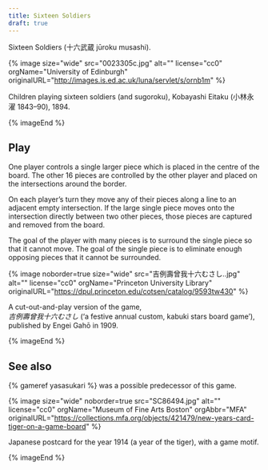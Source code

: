 ```yaml
---
title: Sixteen Soldiers
draft: true
---
```


Sixteen Soldiers (<span lang="ja">十六武蔵</span> <span lang="ja-Latn">jūroku musashi</span>).

{% image 
    size="wide"
    src="0023305c.jpg"
    alt=""
    license="cc0"
    orgName="University of Edinburgh"
    originalURL="http://images.is.ed.ac.uk/luna/servlet/s/ornb1m"
    %}

Children playing sixteen soldiers (and <span lang="ja-Latn">sugoroku</span>), <span lang="ja-Latn"
class="noun">Kobayashi Eitaku</span> (<span lang="ja">小林永濯</span> 1843–90), 1894.

{% imageEnd %}

## Play

One player controls a single larger piece which is placed in the centre of the
board. The other 16 pieces are controlled by the other player and placed on the
intersections around the border.

On each player’s turn they move any of their pieces along a line to an adjacent
empty intersection. If the large single piece moves onto the intersection
directly between two other pieces, those pieces are captured and removed from
the board.

The goal of the player with many pieces is to surround the single piece so that
it cannot move. The goal of the single piece is to eliminate enough opposing
pieces that it cannot be surrounded.

{% image 
    noborder=true
    size="wide"
    src="吉例壽曾我十六むさし..jpg"
    alt=""
    license="cc0"
    orgName="Princeton University Library"
    originalURL="https://dpul.princeton.edu/cotsen/catalog/9593tw430"
    %}

A cut-out-and-play version of the game,<br/>
<cite lang="ja">吉例壽曾我十六むさし</cite> (‘a festive annual custom, kabuki
stars board game’), published by <span lang="ja-Latn" class="noun">Engei
Gahō</span> in 1909.

{% imageEnd %}


## See also

{% gameref yasasukari %} was a possible predecessor of this game.

{% image 
    size="wide"
    noborder=true
    src="SC86494.jpg"
    alt=""
    license="cc0"
    orgName="Museum of Fine Arts Boston"
    orgAbbr="MFA"
    originalURL="https://collections.mfa.org/objects/421479/new-years-card-tiger-on-a-game-board"
    %}

Japanese postcard for the year 1914 (a year of the tiger), with a game motif.

{% imageEnd %}
